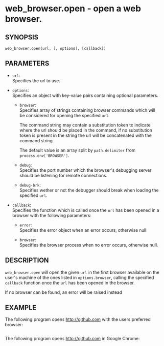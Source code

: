 # web_browser.open - open a web browser.

## SYNOPSIS

```
web_browser.open(url, [, options], [callback])
```

## PARAMETERS

* `url`:  
    Specifies the url to use.

* `options`:  
    Specifies an object with key-value pairs containing optional parameters.

    * `browser`:  
        Specifies array of strings containing browser commands
        which will be considered for opening the specified `url`.

        The command string may contain a substitution token to indicate where
        the url should be placed in the command, if no substitution token is
        present in the string the url will be concatenated with the command
        string.

        The default value is an array split by `path.delimiter` from
        `process.env['BROWSER']`.

    * `debug`:  
        Specifies the port number which the browser's debugging server should
        be listening for remote connections.

    * `debug-brk`:  
        Specifies wether or not the debugger should break when loading
        the specified `url`.

* `callback`:  
    Specifies the function which is called once the `url` has been
    opened in a browser with the following parameters:

    * `error`:  
        Specifies the error object when an error occurs, otherwise null

    * `browser`:  
        Specifies the browser process when no error occurs, otherwise null.

## DESCRIPTION

`web_browser.open` will open the given `url` in the first browser available on the user's machine of the ones listed in `options.browser`, calling the specified `callback` function once the `url` has been opened in the browser.

If no browser can be found, an error will be raised instead

## EXAMPLE

The following program opens http://github.com with the users preferred browser:

```js
```

The following program opens http://github.com in Google Chrome:

```js
```
